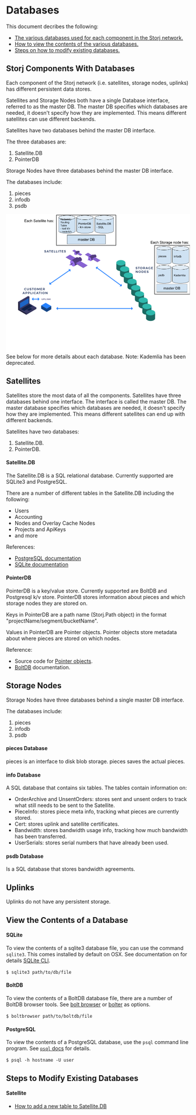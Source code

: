 # Databases

This document decribes the following:
- [The various databases used for each component in the Storj network.](#Storj-components-with-databases)
- [How to view the contents of the various databases.](#View-the-Contents-of-a-Database)
- [Steps on how to modify existing databases.](#Steps-to-Modify-Existing-Databases)

## Storj Components With Databases

Each component of the Storj network (i.e. satellites, storage nodes, uplinks) has different persistent data stores.

Satellites and Storage Nodes both have a single Database interface, referred to as the master DB. The master DB specifies which databases are needed, it doesn't specify how they are implemented. This means different satellites can use different backends.

Satellites have two databases behind the master DB interface.

The three databases are:
1. Satellite.DB
2. PointerDB

Storage Nodes have three databases behind the master DB interface.

The databases include:
1. pieces
2. infodb
3. psdb

![storj-components-with-databases](https://github.com/storj/docs/blob/main/code/persistentstorage/dbs.png)
See below for more details about each database. Note: Kademlia has been deprecated.

## Satellites

Satellites store the most data of all the components. Satellites have three databases behind one interface. The interface is called the master DB. The master database specifies which databases are needed, it doesn't specify how they are implemented. This means different satellites can end up with different backends.

Satellites have two databases:
1. Satellite.DB.
2. PointerDB.

#### Satellite.DB

The Satellite.DB is a SQL relational database. Currently supported are SQLite3 and PostgreSQL.

There are a number of different tables in the Satellite.DB including the following:
- Users
- Accounting
- Nodes and Overlay Cache Nodes
- Projects and ApiKeys
- and more

References:
- [PostgreSQL documentation](https://www.postgresql.org/docs/)
- [SQLite documentation](https://sqlite.org/doclist.html)

#### PointerDB

PointerDB is a key/value store. Currently supported are BoltDB and Postgresql k/v store.  PointerDB stores information about pieces and which storage nodes they are stored on.

Keys in PointerDB are a path name (Storj.Path object) in the format "projectName/segment/bucketName".

Values in PointerDB are Pointer objects. Pointer objects store metadata about where pieces are stored on which nodes.

Reference:
- Source code for [Pointer objects](https://github.com/storj/storj/blob/main/pkg/pb/pointerdb.pb.go#L263).
- [BoltDB](https://github.com/boltdb/bolt) documentation.

## Storage Nodes

Storage Nodes have three databases behind a single master DB interface.

The databases include:
1. pieces
2. infodb
3. psdb

#### pieces Database

pieces is an interface to disk blob storage.  pieces saves the actual pieces.

#### info Database

A SQL database that contains six tables.  The tables contain information on:
- OrderArchive and UnsentOrders: stores sent and unsent orders to track what still needs to be sent to the Satellite.
- PieceInfo: stores piece meta info, tracking what pieces are currently stored.
- Cert: stores uplink and satellite certificates.
- Bandwidth: stores bandwidth usage info, tracking how much bandwidth has been transferred.
- UserSerials: stores serial numbers that have already been used.

#### psdb Database

Is a SQL database that stores bandwidth agreements.

## Uplinks

Uplinks do not have any persistent storage.

## View the Contents of a Database

#### SQLite

To view the contents of a sqlite3 database file, you can use the command `sqlite3`. This comes installed by default on OSX.  See documentation on for details [SQLite CLI](https://sqlite.org/cli.html).

`$ sqlite3 path/to/db/file`

#### BoltDB

To view the contents of a BoltDB database file, there are a number of BoltDB browser tools.  See [bolt browser](https://github.com/br0xen/boltbrowser) or [bolter](https://github.com/hasit/bolter) as options.

`$ boltbrowser path/to/boltdb/file`

#### PostgreSQL

To view the contents of a PostgreSQL database, use the `psql` command line program.  See [`psql` docs](https://www.postgresql.org/docs/9.2/app-psql.html) for details.

`$ psql -h hostname -U user`

## Steps to Modify Existing Databases

#### Satellite

- [How to add a new table to Satellite.DB](Satellite-how-to-new-table.md)

